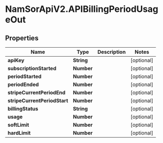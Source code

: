 # NamSorApiV2.APIBillingPeriodUsageOut

## Properties
Name | Type | Description | Notes
------------ | ------------- | ------------- | -------------
**apiKey** | **String** |  | [optional] 
**subscriptionStarted** | **Number** |  | [optional] 
**periodStarted** | **Number** |  | [optional] 
**periodEnded** | **Number** |  | [optional] 
**stripeCurrentPeriodEnd** | **Number** |  | [optional] 
**stripeCurrentPeriodStart** | **Number** |  | [optional] 
**billingStatus** | **String** |  | [optional] 
**usage** | **Number** |  | [optional] 
**softLimit** | **Number** |  | [optional] 
**hardLimit** | **Number** |  | [optional] 


